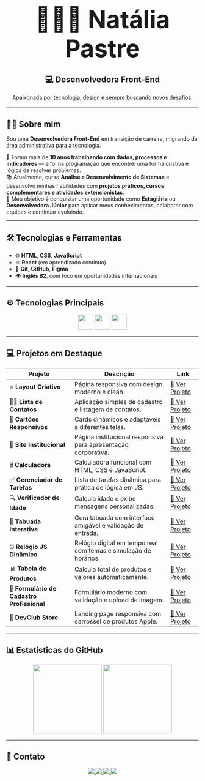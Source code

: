 <p align="center" style="font-size: 4.5em; font-weight: bold; margin-bottom: 0.2em;">
  👩🏻‍💻 Natália Pastre
</p>

<h2 align="center">💻 Desenvolvedora Front-End</h2>
<h4 align="center" style="font-weight: normal; margin-top: 0;">Apaixonada por tecnologia, design e sempre buscando novos desafios.</h4>

---

## 👩‍💻 Sobre mim

Sou uma **Desenvolvedora Front-End** em transição de carreira, migrando da área administrativa para a tecnologia.  

💼 Foram mais de **10 anos trabalhando com dados, processos e indicadores** — e foi na programação que encontrei uma forma criativa e lógica de resolver problemas.  
📚 Atualmente, curso **Análise e Desenvolvimento de Sistemas** e desenvolvo minhas habilidades com **projetos práticos, cursos complementares e atividades extensionistas**.  
🚀 Meu objetivo é conquistar uma oportunidade como **Estagiária** ou **Desenvolvedora Júnior** para aplicar meus conhecimentos, colaborar com equipes e continuar evoluindo.

---

## 🛠 Tecnologias e Ferramentas

- 🌐 **HTML**, **CSS**, **JavaScript**  
- ⚛️ **React** (em aprendizado contínuo)  
- 🧰 **Git**, **GitHub**, **Figma**  
- 🌍 **Inglês B2**, com foco em oportunidades internacionais

---

## ⚙️ Tecnologias Principais

<p align="center">
  <img src="https://cdn.jsdelivr.net/gh/devicons/devicon/icons/html5/html5-original.svg" width="40" height="40" />
  <img src="https://cdn.jsdelivr.net/gh/devicons/devicon/icons/css3/css3-original.svg" width="40" height="40" />
  <img src="https://cdn.jsdelivr.net/gh/devicons/devicon/icons/javascript/javascript-original.svg" width="40" height="40" />
</p>

---

## 💻 Projetos em Destaque

| Projeto                                   | Descrição                                                                                                                        | Link                                                                             |
|-------------------------------------------|----------------------------------------------------------------------------------------------------------------------------------|----------------------------------------------------------------------------------|
| ⭐ **Layout Criativo**                     | Página responsiva com design moderno e clean.                                                                                    | [🔗 Ver Projeto](https://natipastre.github.io/Projeto1--LayoutCriativo/)         |
| 💇‍♀️ **Lista de Contatos**                 | Aplicação simples de cadastro e listagem de contatos.                                                                            | [🔗 Ver Projeto](https://natipastre.github.io/Projeto-2---Lista-de-Contatos/)    |
| 🧹 **Cartões Responsivos**                 | Cards dinâmicos e adaptáveis a diferentes telas.                                                                                 | [🔗 Ver Projeto](https://natipastre.github.io/Projeto-3-Cards---Layout-Responsivo/) |
| 🏢 **Site Institucional**                  | Página institucional responsiva para apresentação corporativa.                                                                   | [🔗 Ver Projeto](https://natipastre.github.io/Projeto-4---Front-End-Aprenser/)   |
| 🖩 **Calculadora**                         | Calculadora funcional com HTML, CSS e JavaScript.                                                                                | [🔗 Ver Projeto](https://natipastre.github.io/Calculadora---js-/)                |
| ✅ **Gerenciador de Tarefas**              | Lista de tarefas dinâmica para prática de lógica em JS.                                                                          | [🔗 Ver Projeto](https://natipastre.github.io/Gerenciador-de-Tarefas/)           |
| 🔍 **Verificador de Idade**                | Calcula idade e exibe mensagens personalizadas.                                                                                  | [🔗 Ver Projeto](https://natipastre.github.io/verificador-idade-javascript/)     |
| 🧮 **Tabuada Interativa**                  | Gera tabuada com interface amigável e validação de entrada.                                                                      | [🔗 Ver Projeto](https://natipastre.github.io/tabuada-interativa/)               |
| ⏰ **Relógio JS Dinâmico**                  | Relógio digital em tempo real com temas e simulação de horários.                                                                 | [🔗 Ver Projeto](https://natipastre.github.io/Rel-gio-JS-Din-mico/)              |
| 📊 **Tabela de Produtos**                  | Calcula total de produtos e valores automaticamente.                                                                             | [🔗 Ver Projeto](https://natipastre.github.io/Tabela-de-Produtos/)               |
| 📝 **Formulário de Cadastro Profissional** | Formulário moderno com validação e upload de imagem.                                                                             | [🔗 Ver Projeto](https://natipastre.github.io/Formul-rio-de-Cadastro-Profissional-e-Responsivo/) |
| 🚀 **DevClub Store**                       | Landing page responsiva com carrossel de produtos Apple.                                                                         | [🔗 Ver Projeto](https://natipastre.github.io/DevClub-Store/)                    |

---

## 📊 Estatísticas do GitHub

<p align="center">
  <img height="180em" src="https://github-readme-stats.vercel.app/api?username=natipastre&show_icons=true&theme=radical" />
  <img height="180em" src="https://github-readme-stats.vercel.app/api/top-langs/?username=natipastre&layout=compact&langs_count=7&theme=radical" />
</p>

---

## 💌 Contato

<p align="center">
  <a href="https://www.linkedin.com/in/nataliapastre-dev/" target="_blank">
    <img src="https://img.shields.io/badge/LinkedIn-0077B5?style=for-the-badge&logo=linkedin&logoColor=white"/>
  </a>
  <a href="mailto:natalia.pastre@yahoo.com.br">
    <img src="https://img.shields.io/badge/Email-D14836?style=for-the-badge&logo=gmail&logoColor=white"/>
  </a>
  <a href="https://wa.me/5516997135203" target="_blank">
    <img src="https://img.shields.io/badge/WhatsApp-25D366?style=for-the-badge&logo=whatsapp&logoColor=white"/>
  </a>
  <a href="https://github.com/natipastre" target="_blank">
    <img src="https://img.shields.io/badge/GitHub-181717?style=for-the-badge&logo=github&logoColor=white"/>
  </a>
</p>






